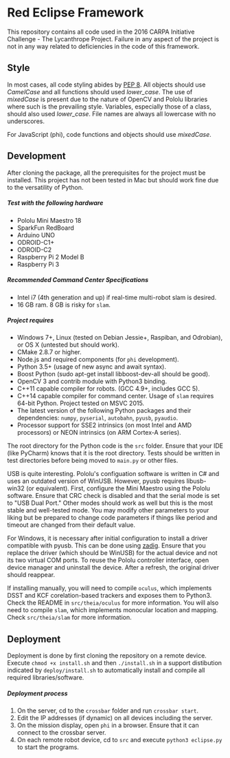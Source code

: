 # Red Eclipse Framework

This repository contains all code used in the 2016 CARPA Initiative Challenge - The Lycanthrope Project. Failure in any aspect of the project is not in any way related to deficiencies in the code of this framework.

## Style

In most cases, all code styling abides by [PEP 8](https://www.python.org/dev/peps/pep-0008/). All objects should use *CamelCase* and all functions should used *lower_case*. The use of *mixedCase* is present due to the nature of OpenCV and Pololu libraries where such is the prevailing style. Variables, especially those of a class, should also used *lower_case*. File names are always all lowercase with no underscores.

For JavaScript (phi), code functions and objects should use *mixedCase*. 

## Development

After cloning the package, all the prerequisites for the project must be installed. This project has not been tested in Mac but should work fine due to the versatility of Python.

##### Test with the following hardware
- Pololu Mini Maestro 18
- SparkFun RedBoard
- Arduino UNO
- ODROID-C1+
- ODROID-C2
- Raspberry Pi 2 Model B
- Raspberry Pi 3

##### Recommended Command Center Specifications
- Intel i7 (4th generation and up) if real-time multi-robot slam is desired.
- 16 GB ram. 8 GB is risky for `slam`.

##### Project requires
- Windows 7+, Linux (tested on Debian Jessie+, Raspiban, and Odrobian), or OS X (untested but should work).
- CMake 2.8.7 or higher.
- Node.js and required components (for `phi` development).
- Python 3.5+ (usage of new async and await syntax).
- Boost Python (sudo apt-get install libboost-dev-all should be good).
- OpenCV 3 and contrib module with Python3 binding.
- C++11 capable compiler for robots. (GCC 4.9+, includes GCC 5).
- C++14 capable compiler for command center. Usage of `slam` requires 64-bit Python. Project tested on MSVC 2015.
- The latest version of the following Python packages and their dependencies: `numpy`, `pyserial`, `autobahn`, `pyusb`, `pyaudio`.
- Processor support for SSE2 intrinsics (on most Intel and AMD processors) or NEON intrinsics (on ARM Cortex-A series).

The root directory for the Python code is the `src` folder. Ensure that your IDE (like PyCharm) knows that it is the root directory. Tests should be written in test directories before being moved to `main.py` or other files.

USB is quite interesting. Pololu's configuation software is written in C# and uses an outdated version of WinUSB. However, pyusb requires libusb-win32 (or equivalent). First, configure the Mini Maestro using the Pololu software. Ensure that CRC check is disabled and that the serial mode is set to "USB Dual Port." Other modes should work as well but this is the most stable and well-tested mode. You may modify other parameters to your liking but be prepared to change code parameters if things like period and timeout are changed from their default value.

For Windows, it is necessary after initial configuration to install a driver compatible with pyusb. This can be done using [zadig](http://zadig.akeo.ie/). Ensure that you replace the driver (which should be WinUSB) for the actual device and not its two virtual COM ports. To reuse the Pololu controller interface, open device manager and uninstall the device. After a refresh, the original driver should reappear. 

If installing manually, you will need to compile `oculus`, which implements DSST and KCF corelation-based trackers and exposes them to Python3. Check the README in `src/theia/oculus` for more information. You will also need to compile `slam`, which implements monocular location and mapping. Check `src/theia/slam` for more information.

## Deployment
  
Deployment is done by first cloning the repository on a remote device. Execute `chmod +x install.sh` and then `./install.sh` in a support distibution indicated by `deploy/install.sh` to automatically install and compile all required libraries/software.

##### Deployment process
1. On the server, cd to the `crossbar` folder and run `crossbar start`.
2. Edit the IP addresses (if dynamic) on all devices including the server.
3. On the mission display, open `phi` in a browser. Ensure that it can connect to the crossbar server.
4. On each remote robot device, cd to `src` and execute `python3 eclipse.py` to start the programs.
